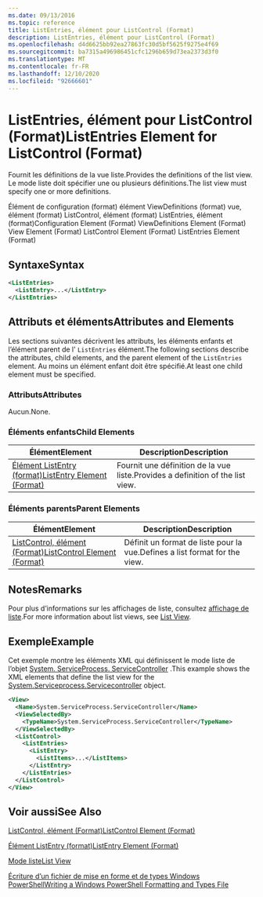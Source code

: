```yaml
---
ms.date: 09/13/2016
ms.topic: reference
title: ListEntries, élément pour ListControl (Format)
description: ListEntries, élément pour ListControl (Format)
ms.openlocfilehash: d4d6625bb92ea27863fc30d5bf5625f9275e4f69
ms.sourcegitcommit: ba7315a496986451cfc1296b659d73ea2373d3f0
ms.translationtype: MT
ms.contentlocale: fr-FR
ms.lasthandoff: 12/10/2020
ms.locfileid: "92666601"
---
```

# <a name="listentries-element-for-listcontrol-format"></a><span data-ttu-id="a632b-103">ListEntries, élément pour ListControl (Format)</span><span class="sxs-lookup"><span data-stu-id="a632b-103">ListEntries Element for ListControl (Format)</span></span>

<span data-ttu-id="a632b-104">Fournit les définitions de la vue liste.</span><span class="sxs-lookup"><span data-stu-id="a632b-104">Provides the definitions of the list view.</span></span> <span data-ttu-id="a632b-105">Le mode liste doit spécifier une ou plusieurs définitions.</span><span class="sxs-lookup"><span data-stu-id="a632b-105">The list view must specify one or more definitions.</span></span>

<span data-ttu-id="a632b-106">Élément de configuration (format) élément ViewDefinitions (format) vue, élément (format) ListControl, élément (format) ListEntries, élément (format)</span><span class="sxs-lookup"><span data-stu-id="a632b-106">Configuration Element (Format) ViewDefinitions Element (Format) View Element (Format) ListControl Element (Format) ListEntries Element (Format)</span></span>

## <a name="syntax"></a><span data-ttu-id="a632b-107">Syntaxe</span><span class="sxs-lookup"><span data-stu-id="a632b-107">Syntax</span></span>

```xml
<ListEntries>
  <ListEntry>...</ListEntry>
</ListEntries>
```

## <a name="attributes-and-elements"></a><span data-ttu-id="a632b-108">Attributs et éléments</span><span class="sxs-lookup"><span data-stu-id="a632b-108">Attributes and Elements</span></span>

<span data-ttu-id="a632b-109">Les sections suivantes décrivent les attributs, les éléments enfants et l’élément parent de l' `ListEntries` élément.</span><span class="sxs-lookup"><span data-stu-id="a632b-109">The following sections describe the attributes, child elements, and the parent element of the `ListEntries` element.</span></span> <span data-ttu-id="a632b-110">Au moins un élément enfant doit être spécifié.</span><span class="sxs-lookup"><span data-stu-id="a632b-110">At least one child element must be specified.</span></span>

### <a name="attributes"></a><span data-ttu-id="a632b-111">Attributs</span><span class="sxs-lookup"><span data-stu-id="a632b-111">Attributes</span></span>

<span data-ttu-id="a632b-112">Aucun.</span><span class="sxs-lookup"><span data-stu-id="a632b-112">None.</span></span>

### <a name="child-elements"></a><span data-ttu-id="a632b-113">Éléments enfants</span><span class="sxs-lookup"><span data-stu-id="a632b-113">Child Elements</span></span>

|<span data-ttu-id="a632b-114">Élément</span><span class="sxs-lookup"><span data-stu-id="a632b-114">Element</span></span>|<span data-ttu-id="a632b-115">Description</span><span class="sxs-lookup"><span data-stu-id="a632b-115">Description</span></span>|
|-------------|-----------------|
|[<span data-ttu-id="a632b-116">Élément ListEntry (format)</span><span class="sxs-lookup"><span data-stu-id="a632b-116">ListEntry Element (Format)</span></span>](./listentry-element-for-listcontrol-format.md)|<span data-ttu-id="a632b-117">Fournit une définition de la vue liste.</span><span class="sxs-lookup"><span data-stu-id="a632b-117">Provides a definition of the list view.</span></span>|

### <a name="parent-elements"></a><span data-ttu-id="a632b-118">Éléments parents</span><span class="sxs-lookup"><span data-stu-id="a632b-118">Parent Elements</span></span>

|<span data-ttu-id="a632b-119">Élément</span><span class="sxs-lookup"><span data-stu-id="a632b-119">Element</span></span>|<span data-ttu-id="a632b-120">Description</span><span class="sxs-lookup"><span data-stu-id="a632b-120">Description</span></span>|
|-------------|-----------------|
|[<span data-ttu-id="a632b-121">ListControl, élément (Format)</span><span class="sxs-lookup"><span data-stu-id="a632b-121">ListControl Element (Format)</span></span>](./listcontrol-element-format.md)|<span data-ttu-id="a632b-122">Définit un format de liste pour la vue.</span><span class="sxs-lookup"><span data-stu-id="a632b-122">Defines a list format for the view.</span></span>|

## <a name="remarks"></a><span data-ttu-id="a632b-123">Notes</span><span class="sxs-lookup"><span data-stu-id="a632b-123">Remarks</span></span>

<span data-ttu-id="a632b-124">Pour plus d’informations sur les affichages de liste, consultez [affichage de liste](./creating-a-list-view.md).</span><span class="sxs-lookup"><span data-stu-id="a632b-124">For more information about list views, see [List View](./creating-a-list-view.md).</span></span>

## <a name="example"></a><span data-ttu-id="a632b-125">Exemple</span><span class="sxs-lookup"><span data-stu-id="a632b-125">Example</span></span>

<span data-ttu-id="a632b-126">Cet exemple montre les éléments XML qui définissent le mode liste de l’objet [System. ServiceProcess. ServiceController](/dotnet/api/System.ServiceProcess.ServiceController) .</span><span class="sxs-lookup"><span data-stu-id="a632b-126">This example shows the XML elements that define the list view for the [System.Serviceprocess.Servicecontroller](/dotnet/api/System.ServiceProcess.ServiceController) object.</span></span>

```xml
<View>
  <Name>System.ServiceProcess.ServiceController</Name>
  <ViewSelectedBy>
    <TypeName>System.ServiceProcess.ServiceController</TypeName>
  </ViewSelectedBy>
  <ListControl>
    <ListEntries>
      <ListEntry>
        <ListItems>...</ListItems>
      </ListEntry>
    </ListEntries>
  </ListControl>
</View>
```

## <a name="see-also"></a><span data-ttu-id="a632b-127">Voir aussi</span><span class="sxs-lookup"><span data-stu-id="a632b-127">See Also</span></span>

[<span data-ttu-id="a632b-128">ListControl, élément (Format)</span><span class="sxs-lookup"><span data-stu-id="a632b-128">ListControl Element (Format)</span></span>](./listcontrol-element-format.md)

[<span data-ttu-id="a632b-129">Élément ListEntry (format)</span><span class="sxs-lookup"><span data-stu-id="a632b-129">ListEntry Element (Format)</span></span>](./listentry-element-for-listcontrol-format.md)

[<span data-ttu-id="a632b-130">Mode liste</span><span class="sxs-lookup"><span data-stu-id="a632b-130">List View</span></span>](./creating-a-list-view.md)

[<span data-ttu-id="a632b-131">Écriture d’un fichier de mise en forme et de types Windows PowerShell</span><span class="sxs-lookup"><span data-stu-id="a632b-131">Writing a Windows PowerShell Formatting and Types File</span></span>](./writing-a-powershell-formatting-file.md)
